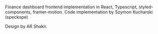 Finance dashboard frontend implementation in React, Typescript, styled-components, framer-motion.
Code implementation by Szymon Kucharski (speckope)

Design by AR Shakir.
